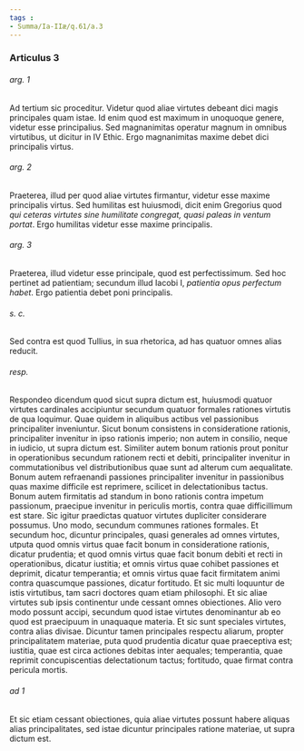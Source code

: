 ```yaml
---
tags : 
- Summa/Ia-IIæ/q.61/a.3
---
```


### Articulus 3

###### arg. 1
Ad tertium sic proceditur. Videtur quod aliae virtutes debeant dici magis principales quam istae. Id enim quod est maximum in unoquoque genere, videtur esse principalius. Sed magnanimitas operatur magnum in omnibus virtutibus, ut dicitur in IV Ethic. Ergo magnanimitas maxime debet dici principalis virtus.

###### arg. 2
Praeterea, illud per quod aliae virtutes firmantur, videtur esse maxime principalis virtus. Sed humilitas est huiusmodi, dicit enim Gregorius quod *qui ceteras virtutes sine humilitate congregat, quasi paleas in ventum portat*. Ergo humilitas videtur esse maxime principalis.

###### arg. 3
Praeterea, illud videtur esse principale, quod est perfectissimum. Sed hoc pertinet ad patientiam; secundum illud Iacobi I, *patientia opus perfectum habet*. Ergo patientia debet poni principalis.

###### s. c.
Sed contra est quod Tullius, in sua rhetorica, ad has quatuor omnes alias reducit.

###### resp.
Respondeo dicendum quod sicut supra dictum est, huiusmodi quatuor virtutes cardinales accipiuntur secundum quatuor formales rationes virtutis de qua loquimur. Quae quidem in aliquibus actibus vel passionibus principaliter inveniuntur. Sicut bonum consistens in consideratione rationis, principaliter invenitur in ipso rationis imperio; non autem in consilio, neque in iudicio, ut supra dictum est. Similiter autem bonum rationis prout ponitur in operationibus secundum rationem recti et debiti, principaliter invenitur in commutationibus vel distributionibus quae sunt ad alterum cum aequalitate. Bonum autem refraenandi passiones principaliter invenitur in passionibus quas maxime difficile est reprimere, scilicet in delectationibus tactus. Bonum autem firmitatis ad standum in bono rationis contra impetum passionum, praecipue invenitur in periculis mortis, contra quae difficillimum est stare. Sic igitur praedictas quatuor virtutes dupliciter considerare possumus. Uno modo, secundum communes rationes formales. Et secundum hoc, dicuntur principales, quasi generales ad omnes virtutes, utputa quod omnis virtus quae facit bonum in consideratione rationis, dicatur prudentia; et quod omnis virtus quae facit bonum debiti et recti in operationibus, dicatur iustitia; et omnis virtus quae cohibet passiones et deprimit, dicatur temperantia; et omnis virtus quae facit firmitatem animi contra quascumque passiones, dicatur fortitudo. Et sic multi loquuntur de istis virtutibus, tam sacri doctores quam etiam philosophi. Et sic aliae virtutes sub ipsis continentur unde cessant omnes obiectiones. Alio vero modo possunt accipi, secundum quod istae virtutes denominantur ab eo quod est praecipuum in unaquaque materia. Et sic sunt speciales virtutes, contra alias divisae. Dicuntur tamen principales respectu aliarum, propter principalitatem materiae, puta quod prudentia dicatur quae praeceptiva est; iustitia, quae est circa actiones debitas inter aequales; temperantia, quae reprimit concupiscentias delectationum tactus; fortitudo, quae firmat contra pericula mortis.

###### ad 1
Et sic etiam cessant obiectiones, quia aliae virtutes possunt habere aliquas alias principalitates, sed istae dicuntur principales ratione materiae, ut supra dictum est.

